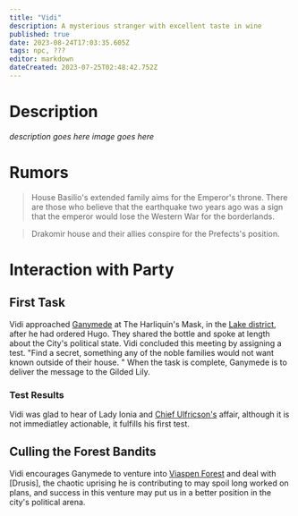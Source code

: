 ```yaml
---
title: "Vidi"
description: A mysterious stranger with excellent taste in wine
published: true
date: 2023-08-24T17:03:35.605Z
tags: npc, ???
editor: markdown
dateCreated: 2023-07-25T02:48:42.752Z
---
```


# Description
*description goes here*
*image goes here*
# Rumors
> House Basilio's extended family aims for the Emperor's throne. There are those who believe that the earthquake two years ago was a sign that the emperor would lose the Western War for the borderlands. 

> Drakomir house and their allies conspire for the Prefects's position.




# Interaction with Party
## First Task 
Vidi approached [Ganymede](/player_characters/ganymede) at The Harliquin's Mask, in the [Lake district](/locations/cyfaraun/lake_district), after he had ordered Hugo. They shared the bottle and spoke at length about the City's political state. Vidi concluded this meeting by assigning a test.
"Find a secret, something any of the noble families would not want known outside of their house. "
When the task is complete, Ganymede is to deliver the message to the Gilded Lily. 

### Test Results
Vidi was glad to hear of Lady Ionia and [Chief Ulfricson's](/npcs/chief_osvald_ulfricson) affair, although it is not immediatley actionable, it fulfills his first test. 

## Culling the Forest Bandits
Vidi encourages Ganymede to venture into [Viaspen Forest](/locations/viaspen_forest) and deal with [Drusis], the chaotic uprising he is contributing to may spoil long worked on plans, and success in this venture may put us in a better position in the city's political arena. 

